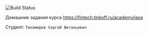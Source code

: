 ![Build Status](https://github.com/Anoldyouth/Java-Course-Tinkoff/actions/workflows/build.yml/badge.svg)

Домашние задания курса https://fintech.tinkoff.ru/academy/java

Студент: `Тихомиров Сергей Витальевич`
